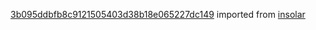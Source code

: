 [3b095ddbfb8c9121505403d38b18e065227dc149](https://github.com/insolar/insolar/commit/3b095ddbfb8c9121505403d38b18e065227dc149) imported from [insolar](https://github.com/insolar/insolar)
